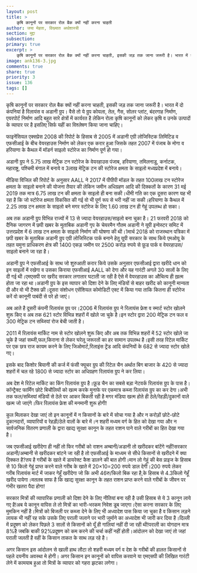 ```yaml
---
layout: post
title: >
    कृषि कानूनों पर सरकार रोल बैक क्यों नहीं करना चाहती
author: जया मेहता, विख्यात अर्थशास्त्री
section: मुद्दा
subsection:
primary: true
excerpt: >
    कृषि कानूनों पर सरकार रोल बैक क्यों नहीं करना चाहती, इसकी जड़ तक जाना जरूरी है। भारत में दो कंपनियां है रिलायंस व अडानी ग्रुप। वैसे तो ये ग्रुप कोयला, तेल, गैस, सोलर प्लांट, बंदरगाह निर्माण, एयरपोर्ट निर्माण आदि बहुत सारे क्षेत्रों में कार्यरत है ...
image: ank136-3.jpg
comments: true
share: true
priority: 3
issue: 136
tags: []
---
```


कृषि कानूनों पर सरकार रोल बैक क्यों नहीं करना चाहती, इसकी जड़ तक जाना जरूरी है। भारत में दो कंपनियां है रिलायंस व अडानी ग्रुप। वैसे तो ये ग्रुप कोयला, तेल, गैस, सोलर प्लांट, बंदरगाह निर्माण, एयरपोर्ट निर्माण आदि बहुत सारे क्षेत्रों में कार्यरत है लेकिन रोला कृषि कानूनों को लेकर कृषि व उनके उत्पादों के व्यापार पर है इसलिए सिर्फ यहीं का विश्लेषण किया जाना चाहिए।

फाइनेंसियल एक्सप्रेस 2008 की रिपोर्ट के हिसाब से 2005 में अडानी एग्री लोजिस्टिक लिमिटिड व एफसीआई के बीच वेयरहाउस निर्माण को लेकर एक करार हुआ जिसके तहत 2007 में पंजाब के मोगा व हरियाणा के कैथल में मॉडर्न साइलो स्टोरेज का निर्माण पूर्ण हो गया।

अडानी ग्रुप ने 5.75 लाख मेट्रिक टन स्टोरेज के वेयरहाउस पंजाब, हरियाणा, तमिलनाडु, कर्नाटक, महाराष्ट्र, पश्चिमी बंगाल में बनाये व 3लाख मेट्रिक टन की स्टोरेज क्षमता के साइलो मध्यप्रदेश में बनाये।

मीडिया विजिल की रिपोर्ट के अनुसार AALL ने 2017 में पीपीपी मॉडल के तहत 100लाख टन स्टोरेज क्षमता के साइलो बनाने की योजना तैयार की लेकिन जमीन अधिग्रहण आदि की दिक्कतों के कारण 31 मई 2019 तक मात्र 6.75 लाख टन की क्षमता के साइलो ही बना सकी।धीमी गति का एक दूसरा कारण यह भी रहा है कि जो स्टोरेज क्षमता विकसित की गई वो भी पूर्ण रूप से भरी नहीं जा सकी।हरियाणा के कैथल में 2.25 लाख टन क्षमता के साइलो बने मगर स्टोरेज के लिए 1.60 लाख टन ही गेहूं उपलब्ध हो सका।

अब तक अडानी ग्रुप विभिन्न राज्यों में 13 से ज्यादा वेयरहाउस/साइलो बना चुका है। 21 फरवरी 2018 को दैनिक जागरण में छपी खबर के मुताबिक अडानी गृप के चेयरमैन गौतम अडानी ने यूपी इन्वेस्टर समिट में उत्तरप्रदेश में 6 लाख टन क्षमता के साइलो निर्माण की घोषणा की थी।1मार्च 2018 को राजस्थान पत्रिका में छपी खबर के मुताबिक अडानी ग्रुप एग्री लोजिस्टिक पार्क बनाने हेतु यूपी सरकार के साथ किये एमओयू के तहत यमुना प्राधिकरण क्षेत्र की 1400 एकड़  जमीन पर 2500 करोड़ रुपये से फ़ूड पार्क व वेयरहाउस/साइलो बनाने जा रहा है।

अडानी ग्रुप ने एफसीआई के साथ जो शुरुआती करार किये उसके अनुसार एफसीआई द्वारा खरीदे धान को इन साइलों में रखेगा व उसका किराया एफसीआई AALL को देगा और यह गारंटी अगले 30 सालों के लिए दी गई थी।एमएसपी पर खरीद सरकार लगातार घटाती जा रही है ऐसे में वेयरहाउस का औचित्य ही ख़त्म होता जा रहा था।अडानी ग्रुप के इस व्यापार को दिशा देने के लिए मंडियों से बाहर खरीद को कानूनी मान्यता दी और वो भी टैक्स फ्री।दूसरा संशोधन एसेंशियल कोमोडिटी एक्ट में किया गया ताकि कितना ही स्टोरेज करें वो कानूनी पाबंदी से परे हो जाएं।

अब आते है दूसरी कंपनी रिलायंस ग्रुप पर।2006 में रिलायंस ग्रुप ने रिलायंस फ्रेश व स्मार्ट स्टोर खोलने शुरू किए व अब तक 621 स्टोर विभिन्न शहरों में खोले जा चुके है।इन स्टोर द्वारा 200 मेट्रिक टन फल व 300 मेट्रिक टन सब्जियां रोज बेची जाती है।

2011 में रिलायंस मार्किट नाम से स्टोर खोलने शुरू किए और अब तक विभिन्न शहरों में 52 स्टोर खोले जा चुके है जहां सब्जी,फल,किराना से लेकर घरेलू जरूरतों का हर सामान उपलब्ध है।इसी तरह रिटेल मार्किट पर एक छत्र राज कायम करने के लिए जिओमार्ट,रिलाइंस ट्रेंड आदि कंपनियों के 682 से ज्यादा स्टोर खोले गए।

इसके बाद किशोर बियानी की कर्ज में फंसी फ्यूचर ग्रुप की रिटेल चैन अर्थात बिग बाजार के 420 से ज्यादा शहरों में चल रहे 1800 से ज्यादा स्टोर का अधिग्रहण रिलायंस ग्रुप ने कर लिया।

अब देश मे रिटेल मार्किट का किंग रिलायंस ग्रुप है।फ़ूड चैन का सबसे बड़ा नेटवर्क रिलायंस ग्रुप के पास है।कॉन्ट्रैक्ट फार्मिंग छोटे बिचौलियों को खत्म करके मुनाफे पर एकमात्र कब्जा रिलायंस ग्रुप का कर देगा।अभी तक फल/सब्जियां मंडियों से ठेले पर आकर बिकती रही है मगर मंडिया खत्म होते ही ठेले/रेहड़ी/दुकानों वाले खत्म जो जाएंगे।फिर रिलायंस फ्रेश की मनमानी शुरू होगी!

कुल मिलाकर देखा जाएं तो इन कानूनों में न किसानों के बारे में सोचा गया है और न करोड़ों छोटे-छोटे दुकानदारों, व्यापारियों व रेहड़ी/ठेले वालों के बारे में।न शहरी मध्यम वर्ग के हित को देखा गया और न सार्वजनिक वितरण प्रणाली के द्वारा खाद्य सुरक्षा कानून के तहत राशन पाने वाले गरीबों का हित देखा गया है।

जब एफसीआई खरीदेगा ही नहीं तो फिर गरीबों को राशन अम्बानी/अडानी तो खरीदकर बांटेंगे नहीं!सरकार अडानी/अम्बानी से खरीदकर बांटने जा रही है तो एफसीआई के माध्यम से सीधे किसानों से खरीदने में क्या दिक्कत है?तय है गरीबों के खाते में डायरेक्ट कैश डालने की बात होगी।मान लो गेहूं की बेस प्राइज के हिसाब से 10 किलो गेहूं प्राप्त करने वाले गरीब के खाते में 20×10=200 रुपये डाल देगी।200 रुपये लेकर गरीब रिलायंस मार्ट में जाकर गेहूँ खरीदेगा जो कि अभी 46रु/किलो बिक रहा है,के हिसाब से 4.3किलो गेहूँ खरीद पायेगा।मतलब साफ है कि खाद्य सुरक्षा कानून के तहत राशन प्राप्त करने वाले गरीबों के जीवन पर गंभीर खतरा पैदा होगा!

सरकार मित्रों की व्यापारिक प्रणाली को दिशा देने के लिए नीतियां बना रही है उसी हिसाब से ये 3 कानून लाये गए है!अब ये कानून वापिस ले तो मित्रों का भारी-भरकम निवेश डूब जाएगा।ऐसा करना सरकार के लिए मुमकिन नहीं है।मित्रों को बिजली पर कब्जा देने के लिए भी अध्यादेश पास किया जा चुका है व किसान लड़ने लायक भी नहीं रह सके उसके लिए पराली जलाने पर भारी जुर्माने का अध्यादेश भी जारी कर दिया है।दिल्ली में प्रदूषण को लेकर पिछले 3 सालों से किसानों को यूँ ही गालियां नहीं दी जा रही थी!पराली का योगदान मात्र 8%है जबकि बाकी 92%प्रदूषण को कम करने की चर्चा कहीं नहीं होती।आंदोलन को देखा जाएं तो जहां पराली जलती है वहीं के किसान ताकत के साथ लड़ रहे है।

अगर किसान इस आंदोलन से खाली हाथ लौटा तो शहरी मध्यम वर्ग व देश के गरीबों की हालत किसानों से पहले दयनीय अवस्था मे होगी। अगर किसान इन कानूनों को वापिस करवाने या एमएसपी की लिखित गारंटी लेने में कामयाब हुआ तो मित्रों के व्यापार को गहरा झटका लगेगा।